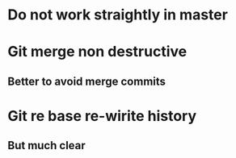 # Do not work straightly in master
# Git merge non destructive
## Better to avoid merge commits
# Git re base re-wirite history
## But much clear
